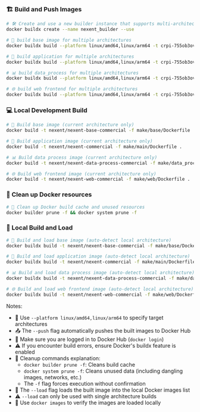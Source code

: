 ### 🏗️ Build and Push Images

```bash
# 🛠️ Create and use a new builder instance that supports multi-architecture builds
docker buildx create --name nexent_builder --use

# 🔨 build base image for multiple architectures
docker buildx build --platform linux/amd64,linux/arm64 -t crpi-755ob3ovh8y8pqap.cn-shanghai.personal.cr.aliyuncs.com/phinease/nexent-base -f make/base/Dockerfile . --push

# 🚀 build application for multiple architectures
docker buildx build --platform linux/amd64,linux/arm64 -t crpi-755ob3ovh8y8pqap.cn-shanghai.personal.cr.aliyuncs.com/phinease/nexent -f make/main/Dockerfile . --push

# 📊 build data_process for multiple architectures
docker buildx build --platform linux/amd64,linux/arm64 -t crpi-755ob3ovh8y8pqap.cn-shanghai.personal.cr.aliyuncs.com/phinease/nexent-data-process -f make/data_process/Dockerfile . --push

# 🌐 build web frontend for multiple architectures
docker buildx build --platform linux/amd64,linux/arm64 -t crpi-755ob3ovh8y8pqap.cn-shanghai.personal.cr.aliyuncs.com/phinease/nexent-web -f make/web/Dockerfile . --push
```

### 💻 Local Development Build

```bash
# 🔨 Build base image (current architecture only)
docker build -t nexent/nexent-base-commercial -f make/base/Dockerfile .

# 🚀 Build application image (current architecture only)
docker build -t nexent/nexent-commercial -f make/main/Dockerfile .

# 📊 Build data process image (current architecture only)
docker build -t nexent/nexent-data-process-commercial -f make/data_process/Dockerfile .

# 🌐 Build web frontend image (current architecture only)
docker build -t nexent/nexent-web-commercial -f make/web/Dockerfile .
```

### 🧹 Clean up Docker resources

```bash
# 🧼 Clean up Docker build cache and unused resources
docker builder prune -f && docker system prune -f
```

### 💾 Local Build and Load

```bash
# 🔨 Build and load base image (auto-detect local architecture)
docker buildx build -t nexent/nexent-base-commercial -f make/base/Dockerfile . --load

# 🚀 Build and load application image (auto-detect local architecture)
docker buildx build -t nexent/nexent-commercial -f make/main/Dockerfile . --load

# 📊 Build and load data process image (auto-detect local architecture)
docker buildx build -t nexent/nexent-data-process-commercial -f make/data_process/Dockerfile . --load

# 🌐 Build and load web frontend image (auto-detect local architecture)
docker buildx build -t nexent/nexent-web-commercial -f make/web/Dockerfile . --load
```

Notes:
- 🔧 Use `--platform linux/amd64,linux/arm64` to specify target architectures
- 📤 The `--push` flag automatically pushes the built images to Docker Hub
- 🔑 Make sure you are logged in to Docker Hub (`docker login`)
- ⚠️ If you encounter build errors, ensure Docker's buildx feature is enabled
- 🧹 Cleanup commands explanation:
  - `docker builder prune -f`: Cleans build cache
  - `docker system prune -f`: Cleans unused data (including dangling images, networks, etc.)
  - The `-f` flag forces execution without confirmation
- 🔧 The `--load` flag loads the built image into the local Docker images list
- ⚠️ `--load` can only be used with single architecture builds
- 📝 Use `docker images` to verify the images are loaded locally